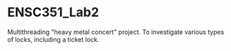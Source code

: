 # ENSC351_Lab2
Multithreading "heavy metal concert" project. To investigate various types of locks, including a ticket lock.
